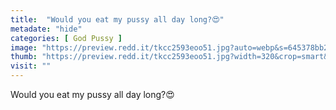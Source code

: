 ```yaml
---
title:  "Would you eat my pussy all day long?😍"
metadate: "hide"
categories: [ God Pussy ]
image: "https://preview.redd.it/tkcc2593eoo51.jpg?auto=webp&s=645378bb28f7f4ff4f1f7cba9b116784075d98e9"
thumb: "https://preview.redd.it/tkcc2593eoo51.jpg?width=320&crop=smart&auto=webp&s=890edecc496ea7ad6f6eeb6deb3c6b4b5f401eb2"
visit: ""
---
```

Would you eat my pussy all day long?😍
